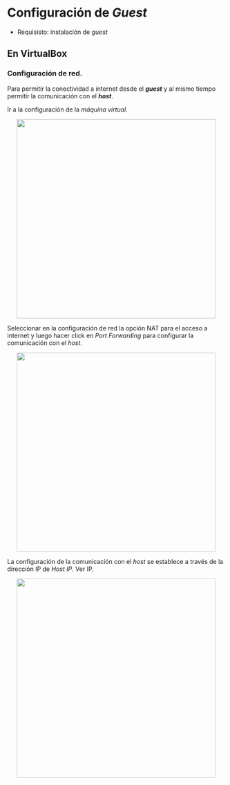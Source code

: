 # Configuración de **_Guest_**
- Requisisto: instalación de _guest_
## En VirtualBox

### Configuración de red.
Para permitir la conectividad a internet desde el **_guest_** y al mismo tiempo permitir la comunicación con el **_host_**.

Ir a la configuración de la _máquina virtual_.

<p align="center">
  <img width="460" src="../images/config_guest1.png">
</p>

Seleccionar en la configuración de red la opción NAT para el acceso a internet y luego hacer click en _Port Forwarding_ para configurar la comunicación con el _host_.

<p align="center">
  <img width="460" src="../images/config_guest2.png">
</p>

La configuración de la comunicación con el _host_ se establece a través de la dirección IP de _Host IP_. Ver IP.

<p align="center">
  <img width="460" src="../images/config_guest3.png">
</p>